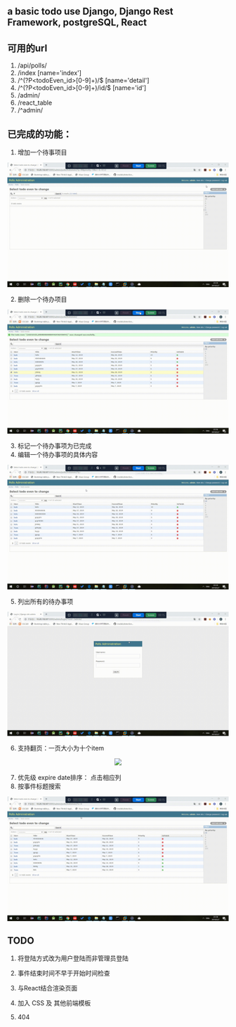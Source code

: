 ## a basic todo use Django, Django Rest Framework, postgreSQL, React

## 可用的url
1. /api/polls/ 
2. /index [name='index'] 
3. /^(?P<todoEven_id>[0-9]+)/$ [name='detail'] 
3. /^(?P<todoEven_id>[0-9]+)/id/$ [name='id'] 
4. /admin/ 
5. /react_table 
6. /^admin/

## 已完成的功能：

1. 增加一个待事项目

<p align="center">
<img src="./gifs/add.gif">
 </p>

2. 删除一个待办项目

<p align="center">
<img src="./gifs/delete.gif">
 </p>
 
3. 标记一个待办事项为已完成
4. 编辑一个待办事项的具体内容

<p align="center">
<img src="./gifs/edit.gif">
 </p>

5. 列出所有的待办事项

<p align="center">
<img src="./gifs/login_list.gif">
 </p>
 
6. 支持翻页：一页大小为十个item

<p align="center">
<img src="./gifs/page_list.gif">
 </p>
 
7. 优先级 expire date排序： 点击相应列
8. 按事件标题搜索

<p align="center">
<img src="./gifs/sort_search.gif">
 </p>

## TODO

1. 将登陆方式改为用户登陆而非管理员登陆

2. 事件结束时间不早于开始时间检查

3. 与React结合渲染页面

4. 加入 CSS 及 其他前端模板

5. 404

